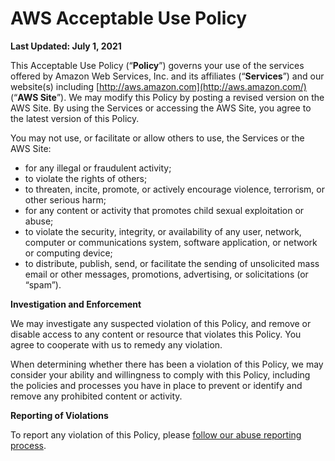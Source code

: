 AWS Acceptable Use Policy
=========================

**Last Updated: July 1, 2021**

This Acceptable Use Policy (“**Policy**”) governs your use of the services offered by Amazon Web Services, Inc. and its affiliates (“**Services**”) and our website(s) including [http://aws.amazon.com](http://aws.amazon.com/) (“**AWS Site**”). We may modify this Policy by posting a revised version on the AWS Site. By using the Services or accessing the AWS Site, you agree to the latest version of this Policy.  

You may not use, or facilitate or allow others to use, the Services or the AWS Site:

* for any illegal or fraudulent activity; 
* to violate the rights of others; 
* to threaten, incite, promote, or actively encourage violence, terrorism, or other serious harm; 
* for any content or activity that promotes child sexual exploitation or abuse; 
* to violate the security, integrity, or availability of any user, network, computer or communications system, software application, or network or computing device; 
* to distribute, publish, send, or facilitate the sending of unsolicited mass email or other messages, promotions, advertising, or solicitations (or “spam”).  

**Investigation and Enforcement** 

We may investigate any suspected violation of this Policy, and remove or disable access to any content or resource that violates this Policy. You agree to cooperate with us to remedy any violation.  

When determining whether there has been a violation of this Policy, we may consider your ability and willingness to comply with this Policy, including the policies and processes you have in place to prevent or identify and remove any prohibited content or activity. 

**Reporting of Violations** 

To report any violation of this Policy, please [follow our abuse reporting process](https://support.aws.amazon.com/#/contacts/report-abuse).